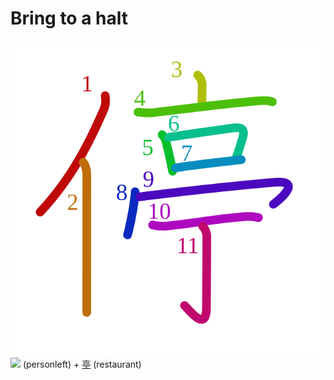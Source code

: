 # Bring to a halt
![505c](Kanji/kanji-colorize/505c.svg)
[![](http://www.kanjidamage.com/assets/radsmall/man-d0fa8d3e87b0dcd06a7777a6693f057bfe7d041f88edfa20c6663c61cf324435.jpg)](http://www.kanjidamage.com/kanji/61-person-%E4%BA%BA) (personleft) + [亭](Kanji/kanji-dict/亭.md) (restaurant)